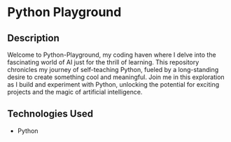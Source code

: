 # Python Playground

## Description
Welcome to Python-Playground, my coding haven where I delve into the fascinating world of AI just for the thrill of learning. This repository chronicles my journey of self-teaching Python, fueled by a long-standing desire to create something cool and meaningful. Join me in this exploration as I build and experiment with Python, unlocking the potential for exciting projects and the magic of artificial intelligence.


## Technologies Used
- Python
